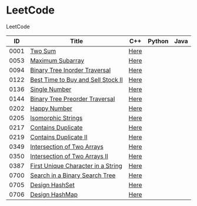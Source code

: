 # LeetCode

LeetCode

| ID   | Title                                                                                                   | C++                                                       | Python | Java |
| ---- | ------------------------------------------------------------------------------------------------------- | --------------------------------------------------------- | ------ | ---- |
| 0001 | [Two Sum](https://leetcode.com/problems/two-sum/)                                                       | [Here](./C++/0001-two-sum.cpp)                            |        |      |
| 0053 | [Maximum Subarray](https://leetcode.com/problems/maximum-subarray/)                                     | [Here](/C++/0053-maximum-subarray.cpp)                    |        |      |
| 0094 | [Binary Tree Inorder Traversal](https://leetcode.com/problems/binary-tree-inorder-traversal/)           | [Here](./C++/0094-binary-tree-inorder-traversal.cpp)      |        |      |
| 0122 | [Best Time to Buy and Sell Stock II](https://leetcode.com/problems/best-time-to-buy-and-sell-stock-ii/) | [Here](./C++/0122-best-time-to-buy-and-sell-stock-ii.cpp) |        |      |
| 0136 | [Single Number](https://leetcode.com/problems/single-number/)                                           | [Here](./C++/0136-single-number.cpp)                      |        |      |
| 0144 | [Binary Tree Preorder Traversal](https://leetcode.com/problems/binary-tree-preorder-traversal/)         | [Here](./C++/0144-binary-tree-preorder-traversal.cpp)     |        |      |
| 0202 | [Happy Number](https://leetcode.com/problems/happy-number/)                                             | [Here](./C++/0202-happy-number.cpp)                       |        |      |
| 0205 | [Isomorphic Strings](https://leetcode.com/problems/isomorphic-strings/)                                 | [Here](./C++/0205-isomorphic-strings.cpp)                 |        |      |
| 0217 | [Contains Duplicate](https://leetcode.com/problems/contains-duplicate/)                                 | [Here](./C++/0217-contains-duplicate.cpp)                 |        |      |
| 0219 | [Contains Duplicate II](https://leetcode.com/problems/contains-duplicate-ii/)                           | [Here](./C++/0219-contains-duplicate-ii.cpp)              |        |      |
| 0349 | [Intersection of Two Arrays](https://leetcode.com/problems/intersection-of-two-arrays/)                 | [Here](./C++/0349-intersection-of-two-arrays.cpp)         |        |      |
| 0350 | [Intersection of Two Arrays II](https://leetcode.com/problems/intersection-of-two-arrays-ii/)           | [Here](./C++/0350-intersection-of-two-arrays-ii.cpp)      |        |      |
| 0387 | [First Unique Character in a String](https://leetcode.com/problems/first-unique-character-in-a-string/) | [Here](./C++/0387-first-unique-character-in-a-string.cpp) |        |      |
| 0700 | [Search in a Binary Search Tree](https://leetcode.com/problems/search-in-a-binary-search-tree/)         | [Here](./C++/0700-search-in-a-binary-search-tree.cpp)     |        |      |
| 0705 | [Design HashSet](https://leetcode.com/problems/design-hashset/)                                         | [Here](./C++/0705-design-hashset.cpp)                     |        |      |
| 0706 | [Design HashMap](https://leetcode.com/problems/design-hashmap/)                                         | [Here](./C++/0706-design-hashmap.cpp)                     |        |      |

